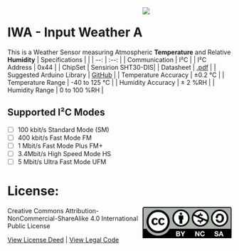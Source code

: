 <img src="assets/IWA.svg" width=200 align="right">

# IWA - Input Weather A
This is a Weather Sensor measuring Atmospheric **Temperature** and Relative **Humidity**
| Specifications | |
| --: | :--: |
| Communication | I²C |
| I²C Address | 0x44 |
| ChipSet | Sensirion SHT30-DIS|
| Datasheet | [.pdf](https://.pdf) |
| Suggested Arduino Library | [GitHub](https://github.com/) |
| Temperature Accuracy | ±0.2 °C |
| Temperature Range | -40 to 125 °C |
| Humidity Accuracy | ± 2 %RH |
| Humidity Range | 0 to 100 %RH |

## Supported I²C Modes
- [ ] 100 kbit/s Standard Mode (SM) 
- [ ] 400 kbit/s	Fast Mode	FM
- [ ] 1 Mbit/s	Fast Mode Plus	FM+
- [ ] 3.4Mbit/s	High Speed Mode	HS
- [ ] 5 Mbit/s	Ultra Fast Mode	UFM

# License: 
<img src="assets/CC-BY-NC-SA.svg" width=200 align="right">
Creative Commons Attribution-NonCommercial-ShareAlike 4.0 International Public License

[View License Deed](https://creativecommons.org/licenses/by-nc-sa/4.0/) | [View Legal Code](https://creativecommons.org/licenses/by-nc-sa/4.0/legalcode)
